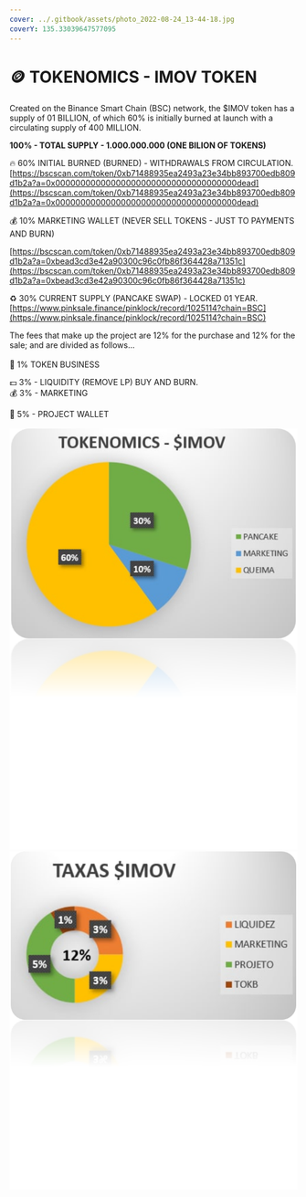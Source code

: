 ```yaml
---
cover: ../.gitbook/assets/photo_2022-08-24_13-44-18.jpg
coverY: 135.33039647577095
---
```


# 🪙 TOKENOMICS - IMOV TOKEN

Created on the Binance Smart Chain (BSC) network, the $IMOV token has a supply of 01 BILLION, of which 60% is initially burned at launch with a circulating supply of 400 MILLION.



**100% - TOTAL SUPPLY - 1.000.000.000 (ONE BILION OF TOKENS)**

&#x20;    🔥 60% INITIAL BURNED (BURNED) - WITHDRAWALS FROM CIRCULATION.   [https://bscscan.com/token/0xb71488935ea2493a23e34bb893700edb809d1b2a?a=0x000000000000000000000000000000000000dead](https://bscscan.com/token/0xb71488935ea2493a23e34bb893700edb809d1b2a?a=0x000000000000000000000000000000000000dead)

&#x20;    💰 10% MARKETING WALLET (NEVER SELL TOKENS - JUST TO PAYMENTS AND BURN)

[https://bscscan.com/token/0xb71488935ea2493a23e34bb893700edb809d1b2a?a=0xbead3cd3e42a90300c96c0fb86f364428a71351c](https://bscscan.com/token/0xb71488935ea2493a23e34bb893700edb809d1b2a?a=0xbead3cd3e42a90300c96c0fb86f364428a71351c)

&#x20;    ♻️ 30% CURRENT SUPPLY (PANCAKE SWAP) - LOCKED 01 YEAR. [https://www.pinksale.finance/pinklock/record/1025114?chain=BSC](https://www.pinksale.finance/pinklock/record/1025114?chain=BSC)



The fees that make up the project are 12% for the purchase and 12% for the sale; and are divided as follows...\
\
&#x20;    🤝 1% TOKEN BUSINESS

&#x20;    💵 3% - LIQUIDITY (REMOVE LP) BUY AND BURN.\
&#x20;    💰  3% - MARKETING

&#x20;    🏦 5% - PROJECT WALLET\
\
![](<../.gitbook/assets/image (1).png>)                              <img src="../.gitbook/assets/image (27).png" alt="" data-size="original">
